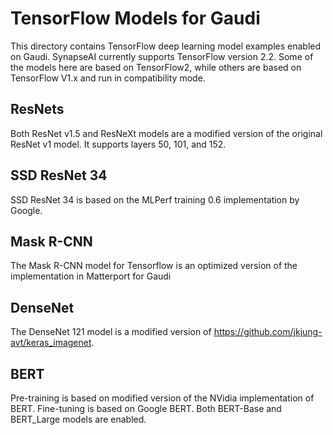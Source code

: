 # TensorFlow Models for Gaudi

This directory contains TensorFlow deep learning model examples enabled on Gaudi.  SynapseAI currently supports TensorFlow version 2.2. Some of the models here are based on TensorFlow2, while others are based on TensorFlow V1.x and run in compatibility mode.


## ResNets
Both ResNet v1.5 and ResNeXt models are a modified version of the original
ResNet v1 model. It supports layers 50, 101, and 152.

## SSD ResNet 34
SSD ResNet 34 is based on the MLPerf training 0.6 implementation by Google.

## Mask R-CNN
The Mask R-CNN model for Tensorflow is an optimized version of the
implementation in Matterport for Gaudi

## DenseNet
The DenseNet 121 model is a modified version of https://github.com/jkjung-avt/keras_imagenet.

## BERT
Pre-training is based on modified version of the NVidia implementation of BERT. Fine-tuning is based on Google BERT. Both BERT-Base and BERT_Large models are enabled.
